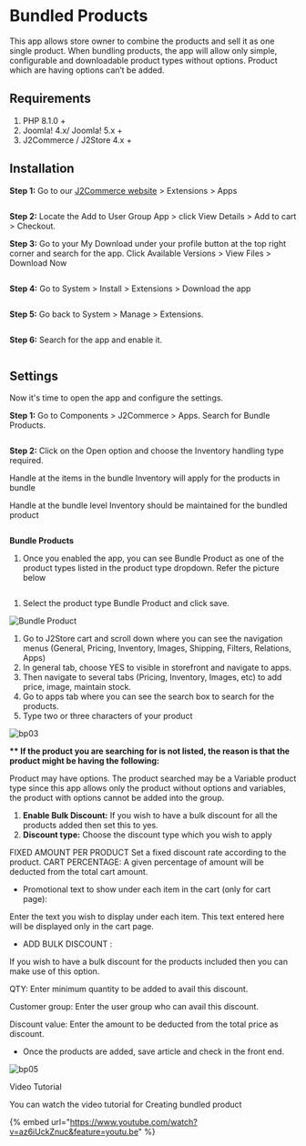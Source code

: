# Bundled Products

This app allows store owner to combine the products and sell it as one single product. When bundling products, the app will allow only simple, configurable and downloadable product types without options. Product which are having options can’t be added.

## Requirements <a href="#requirements" id="requirements"></a>

1. PHP 8.1.0 +
2. Joomla! 4.x/ Joomla! 5.x +
3. J2Commerce / J2Store 4.x +

## Installation <a href="#installation" id="installation"></a>

**Step 1:** Go to our [J2Commerce website](https://www.j2commerce.com/) > Extensions > Apps

<figure><img src="../.gitbook/assets/bundled-1.webp" alt=""><figcaption></figcaption></figure>

**Step 2:** Locate the Add to User Group App > click View Details > Add to cart > Checkout.&#x20;

**Step 3:** Go to your My Download under your profile button at the top right corner and search for the app. Click Available Versions > View Files > Download Now

<figure><img src="../.gitbook/assets/bundled-2.webp" alt=""><figcaption></figcaption></figure>

**Step 4:** Go to System > Install > Extensions > Download the app

<figure><img src="../.gitbook/assets/user-group-3 (13).webp" alt=""><figcaption></figcaption></figure>

**Step 5:** Go back to System > Manage > Extensions.

<figure><img src="../.gitbook/assets/user-group-5 (13).webp" alt=""><figcaption></figcaption></figure>

**Step 6:** Search for the app and enable it.

<figure><img src="../.gitbook/assets/bundled-3.webp" alt=""><figcaption></figcaption></figure>

## Settings <a href="#settings" id="settings"></a>

Now it's time to open the app and configure the settings. &#x20;

**Step 1:** Go to Components > J2Commerce > Apps. Search for Bundle Products.

<figure><img src="../.gitbook/assets/bundled-4.webp" alt=""><figcaption></figcaption></figure>

**Step 2:** Click on the Open option and choose the Inventory handling type required.

Handle at the items in the bundle Inventory will apply for the products in bundle

Handle at the bundle level Inventory should be maintained for the bundled product

<figure><img src="../.gitbook/assets/bundled-5.webp" alt=""><figcaption></figcaption></figure>

&#x20;**Bundle Products**

1. Once you enabled the app, you can see Bundle Product as one of the product types listed in the product type dropdown. Refer the picture below&#x20;

<figure><img src="../.gitbook/assets/bundled-6.webp" alt=""><figcaption></figcaption></figure>

1. Select the product type Bundle Product and click save.

![Bundle Product](https://raw.githubusercontent.com/j2store/doc-images/master/apps/Bundled_products/bundld-product-03.png)

1. Go to J2Store cart and scroll down where you can see the navigation menus (General, Pricing, Inventory, Images, Shipping, Filters, Relations, Apps)
2. In general tab, choose YES to visible in storefront and navigate to apps.
3. Then navigate to several tabs (Pricing, Inventory, Images, etc) to add price, image, maintain stock.
4. Go to apps tab where you can see the search box to search for the products.
5. Type two or three characters of your product

![bp03](../.gitbook/assets/bundled-7.webp)

**\*\* If the product you are searching for is not listed, the reason is that the product might be having the following:**

Product may have options. The product searched may be a Variable product type since this app allows only the product without options and variables, the product with options cannot be added into the group.

1. **Enable Bulk Discount:** If you wish to have a bulk discount for all the products added then set this to yes.
2. **Discount type:** Choose the discount type which you wish to apply

FIXED AMOUNT PER PRODUCT  Set a fixed discount rate according to the product. CART PERCENTAGE: A given percentage of amount will be deducted from the total cart amount.

* Promotional text to show under each item in the cart (only for cart page):

Enter the text you wish to display under each item. This text entered here will be displayed only in the cart page.

* ADD BULK DISCOUNT :

If you wish to have a bulk discount for the products included then you can make use of this option.

QTY: Enter minimum quantity to be added to avail this discount.

Customer group: Enter the user group who can avail this discount.

Discount value: Enter the amount to be deducted from the total price as discount.

* Once the products are added, save article and check in the front end.

![bp05](../.gitbook/assets/bundled-8.webp)

Video Tutorial

You can watch the video tutorial for Creating bundled product

{% embed url="https://www.youtube.com/watch?v=az6iUckZnuc&feature=youtu.be" %}
